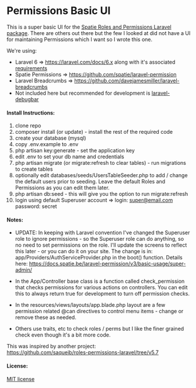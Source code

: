 # Permissions Basic UI

This is a super basic UI for the [Spatie Roles and Permissions Laravel package](https://github.com/spatie/laravel-permission).  There are others out there but the few I looked at did not have a UI for maintaining Permissions which I want so I wrote this one.

We're using:

* Laravel 6 => https://laravel.com/docs/6.x along with it's associated  [requirements](https://laravel.com/docs/6.x#server-requirements) 
* Spatie Permissions => https://github.com/spatie/laravel-permission
* Laravel Breadcrumbs => https://github.com/davejamesmiller/laravel-breadcrumbs
* Not included here but recommended for development is [laravel-debugbar](https://github.com/barryvdh/laravel-debugbar)

#### Install Instructions:

1) clone repo
2) composer install (or update) - install the rest of the required code
3) create your database (mysql)
4) copy .env.example to .env
5) php artisan key:generate - set the application key 
6) edit .env to set your db name and credentials
7) php artisan migrate (or migrate:refresh to clear tables) - run migrations to create tables
8) optionally edit databases/seeds/UsersTableSeeder.php to add / change the default users prior to seeding.  Leave the default Roles and Permissions as you can edit them later.
9) php artisan db:seed - this will give you the option to run migrate:refresh
10) login using default Superuser account =>  login: super@email.com password: secret

#### Notes:

* UPDATE: In keeping with Laravel convention I've changed the Superuser role to ignore permissions - so the Superuser role can do anything, so no need to set permissions on the role.  I'll update the screens to reflect this later - or you can do it on your site.  The change is in: app/Providers/AuthServiceProvider.php in the boot() function.
Details here: https://docs.spatie.be/laravel-permission/v3/basic-usage/super-admin/

* In the App/Controller base class is a function called check_permission that checks permissions for various actions on controllers.  You can edit this to always return true for development to turn off permission checks.

* In the resources/views/layouts/app.blade.php layout are a few permission related @can directives to control menu items - change or remove these as needed.

* Others use traits, etc to check roles / perms but I like the finer grained check even though it's a bit more code.

This was inspired by another project:  
https://github.com/saqueib/roles-permissions-laravel/tree/v5.7

#### License:

[MIT license](http://opensource.org/licenses/MIT)
